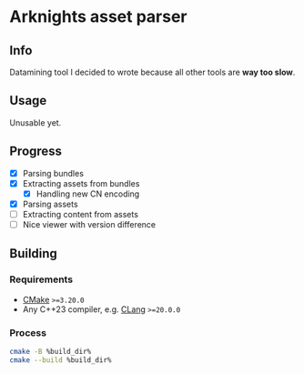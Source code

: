 # Arknights asset parser

## Info
Datamining tool I decided to wrote because all other tools are **way too slow**.

## Usage
Unusable yet.

## Progress
- [X] Parsing bundles
- [X] Extracting assets from bundles
  - [X] Handling new CN encoding
- [X] Parsing assets
- [ ] Extracting content from assets
- [ ] Nice viewer with version difference

## Building
### Requirements
* [CMake](https://cmake.org/) `>=3.20.0`
* Any C++23 compiler, e.g. [CLang](https://github.com/llvm/llvm-project) `>=20.0.0`
### Process
```bash
cmake -B %build_dir%
cmake --build %build_dir%
```